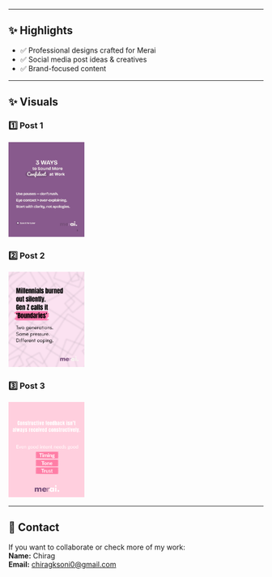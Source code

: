 
---

## ✨ Highlights
- ✅ Professional designs crafted for Merai  
- ✅ Social media post ideas & creatives  
- ✅ Brand-focused content  

---

## ✨ Visuals

### 1️⃣ Post 1
<img src="./Images/post1.png" alt="Post 1" width="150"/>

### 2️⃣ Post 2
<img src="./Images/post2.png" alt="Post 2" width="150"/>

### 3️⃣ Post 3
<img src="./Images/post3.png" alt="Post 3" width="150"/>

---

## 📧 Contact
If you want to collaborate or check more of my work:  
**Name:** Chirag  
**Email:** chiragksoni0@gmail.com  

